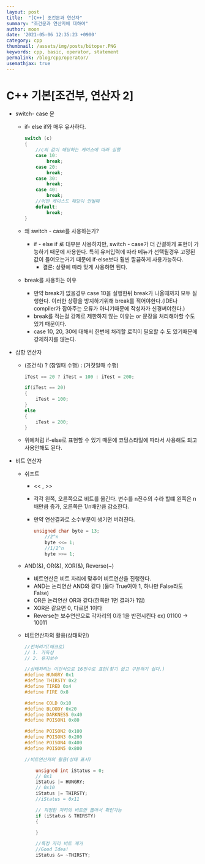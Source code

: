 ```yaml
---
layout: post
title:  "[C++] 조건문과 연산자"
summary: "조건문과 연산자에 대하여"
author: moon
date: '2021-05-06 12:35:23 +0900'
category: cpp
thumbnail: /assets/img/posts/bitoper.PNG
keywords: cpp, basic, operator, statement
permalink: /blog/cpp/operator/
usemathjax: true
---
```


# C++ 기본[조건부, 연산자 2]

- switch- case 문
    - if- else if와 매우 유사하다.

        ```cpp
        switch (c)
        {
        	//c의 값이 해당하는 케이스에 따라 실행
        	case 10:
        		break;
        	case 20:
        		break;
        	case 30:
        		break;
        	case 40:
        		break;
        	//어떤 케이스도 해당이 안될때
        	default:
        		break;
        }
        ```

    - 왜 switch - case를 사용하는가?
        - if - else if 로 대부분 사용하지만, switch - case가 더 간결하게 표현이 가능하기 때문에 사용한다. 특히 유저입력에 따라 메뉴가 선택될경우 고정된 값이 들어오는거기 때문에 if-else보다 훨씬 깔끔하게 사용가능하다.
            - 결론: 상황에 따라 맞게 사용하면 된다.
    - break를 사용하는 이유
        - 만약 break가 없을경우 case 10을 실행한뒤 break가 나올때까지 모두 실행한다. 이러한 상황을 방지하기위해 break를 적어야한다.(IDE나 compiler가 잡아주는 오류가 아니기때문에 작성자가 신경써야한다.)
        - break를 적는걸 강제로 제한하지 않는 이유는 or 문장을 처리해야할 수도 있기 때문이다.
        - case 10, 20, 30에 대해서 한번에 처리할 로직이 필요할 수 도 있기때문에 강제하지를 않는다.

- 삼항 연산자
    - (조건식) ? (참일때 수행) : (거짓일때 수행)

        ```cpp
        iTest == 20 ? iTest = 100 : iTest = 200;

        if(iTest == 20)
        {
        	iTest = 100;
        }
        else
        {
        	iTest = 200;
        }
        ```

    - 위에처럼 if-else로 표현할 수 있기 때문에 코딩스타일에 따라서 사용해도 되고 사용안해도 된다.

- 비트 연산자
    - 쉬프트
        - << , >>
        - 각각 왼쪽, 오른쪽으로 비트를 옮긴다. 변수를 n진수의 수라 할떄 왼쪽은  n배만큼 증가, 오른쪽은 1/n배만큼 감소한다.
        - 만약 연산결과로 소수부분이 생기면 버려진다.

            ```cpp
            unsigned char byte = 13;
            	//2^n
            	byte <<= 1;
            	//1/2^n
            	byte >>= 1;
            ```

    - AND(&), OR(&), XOR(&), Reverse(~)
        - 비트연산은 비트 자리에 맞추어 비트연산을 진행한다.
        - AND는 논리연산 AND와 같다 (둘다 True여야 1, 하나만 False라도 False)
        - OR은 논리연산 OR과 같다(한쪽만 1면 결과가 1임)
        - XOR은 같으면 0, 다르면 1이다
        - Reverse는 보수연산으로 각자리의 0과 1을 반전시킨다 ex) 01100 → 10011
    - 비트연산자의 활용(상태확인)

        ```cpp
        //전처리기(매크로)
        // 1. 가독성
        // 2. 유지보수

        //상태저리는 이런식으로 16진수로 표현(찾기 쉽고 구분하기 쉽다.)
        #define HUNGRY 0x1
        #define THIRSTY 0x2
        #define TIRED 0x4
        #define FIRE 0x8

        #define COLD 0x10
        #define BLOODY 0x20
        #define DARKNESS 0x40
        #define POISON1 0x80

        #define POISON2 0x100
        #define POISON3 0x200
        #define POISON4 0x400
        #define POISON5 0x800

        //비트연산자의 활용(상태 표시)

        	unsigned int iStatus = 0;
        	// 0x1
        	iStatus |= HUNGRY;
        	// 0x10
        	iStatus |= THIRSTY;
        	//iStatus = 0x11

        	// 지정한 자리의 비트만 뽑아서 확인가능
        	if (iStatus & THIRSTY)
        	{

        	}

        	//특정 자리 비트 제거
        	//Good Idea!
        	iStatus &= ~THIRSTY;
        ```